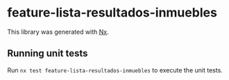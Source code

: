 # feature-lista-resultados-inmuebles

This library was generated with [Nx](https://nx.dev).

## Running unit tests

Run `nx test feature-lista-resultados-inmuebles` to execute the unit tests.
